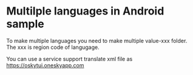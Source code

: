 # Multilple languages in Android sample

To make multiple languages you need to make multiple value-xxx folder. The xxx is region code of langugage.

You can use a service support translate xml file as https://oskytui.oneskyapp.com
